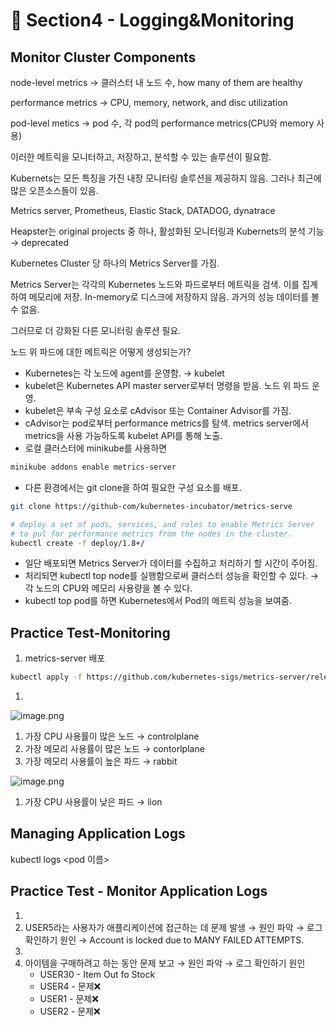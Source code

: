 # 🍨 Section4 - Logging&Monitoring

## Monitor Cluster Components


node-level metrics → 클러스터 내 노드 수, how many of them are healthy


performance metrics → CPU, memory, network, and disc utilization


pod-level  metics → pod 수, 각 pod의 performance metrics(CPU와 memory 사용)


이러한 메트릭을 모니터하고, 저장하고, 분석할 수 있는 솔루션이 필요함.


Kubernets는 모든 특징을 가진 내장 모니터링 솔루션을 제공하지 않음. 그러나 최근에 많은 오픈소스들이 있음.


Metrics server, Prometheus, Elastic Stack, DATADOG, dynatrace


Heapster는 original projects 중 하나, 활성화된 모니터링과 Kubernets의 분석 기능 → deprecated


Kubernetes Cluster 당 하나의 Metrics Server를 가짐.


Metrics Server는 각각의 Kubernetes 노드와 파드로부터 메트릭을 검색. 이를 집계하여 메모리에 저장. In-memory로 디스크에 저장하지 않음. 과거의 성능 데이터를 볼 수 없음.


그러므로 더 강화된 다른 모니터링 솔루션 필요.


노드 위 파드에 대한 메트릭은 어떻게 생성되는가?

- Kubernetes는 각 노드에 agent를 운영함. → kubelet
- kubelet은 Kubernetes API master server로부터 명령을 받음. 노드 위 파드 운영.
- kubelet은 부속 구성 요소로 cAdvisor 또는 Container Advisor를 가짐.
- cAdvisor는 pod로부터 performance metrics를 탐색. metrics server에서 metrics을 사용 가능하도록  kubelet API를 통해 노출.
- 로컬 클러스터에 minikube를 사용하면

```bash
minikube addons enable metrics-server
```

- 다른 환경에서는 git clone을 하여 필요한 구성 요소를 배포.

```bash
git clone https://github-com/kubernetes-incubator/metrics-serve

# deploy a set of pods, services, and roles to enable Metrics Server
# to pul for performance metrics from the nodes in the cluster.
kubectl create -f deploy/1.8+/
```

- 일단 배포되면 Metrics Server가 데이터를 수집하고 처리하기 할 시간이 주어짐.
- 처리되면 kubectl top node를 실행함으로써 클러스터 성능을 확인할 수 있다. → 각 노드의 CPU와 메모리 사용량을 볼 수 있다.
- kubectl top pod를 하면 Kubernetes에서 Pod의 메트릭 성능을 보여줌.

## Practice Test-Monitoring

1. metrics-server 배포

```bash
kubectl apply -f https://github.com/kubernetes-sigs/metrics-server/releases/latest/download/components.yaml
```

1. 

![image.png](https://prod-files-secure.s3.us-west-2.amazonaws.com/b2ea2032-00e9-4883-a13b-cb03cf5b2334/be867e9c-0d47-47a3-971e-146d2c8c7945/image.png?X-Amz-Algorithm=AWS4-HMAC-SHA256&X-Amz-Content-Sha256=UNSIGNED-PAYLOAD&X-Amz-Credential=ASIAZI2LB466S3AM7PSC%2F20250219%2Fus-west-2%2Fs3%2Faws4_request&X-Amz-Date=20250219T042616Z&X-Amz-Expires=3600&X-Amz-Security-Token=IQoJb3JpZ2luX2VjEHQaCXVzLXdlc3QtMiJIMEYCIQCmO1WpVkLADbkxZj6YutYZqFkwT%2BLtayBUOUqG0esADwIhAL2UOIfDaJD7F%2F8ixqPoYo3dLOrh%2Bga0OpmOSeuPLnt4KogECJ3%2F%2F%2F%2F%2F%2F%2F%2F%2F%2FwEQABoMNjM3NDIzMTgzODA1Igz14wB1u3xS0WumZRkq3AM02MMzFr54IuiX20jp4tMBBMIjRikMnmHVo%2FEcCL8Nqj95ElrBklAHQVmQMUQckJ4oD4W3s9G5EYijVD3I1B2mGwwg4PxicnfNOj%2BaJfvGf0lCvfPTfvcH%2BKA2l93DK%2BHmZe%2B1LhJnTVgPtsUTvuuVAtrxvcwePcsCoz3zvuGklMKmj6uqeOfCQyWJo%2FYHUul%2Bn1rX0wXgR92geqoKuunP8JIruiI9qaH1xs619CcKcmO10qtiIh5%2BBwghzadkhhvIVwThxyL5ocRPeJ6b3q9UCsPdBSPzsH7XRRySTQ3NWrbdkjuy6mu69gckBwZXDFE8EEYxCVt7akdmLDJhBiIA1agxSuW6AkPZ0IU4WzROmb39lLm6%2Bb8VhYp91hN%2FNKVaqQnSnJY94hQvYXPGP8difLRSOYn8AnnlmcsW012KTW45IODjVvEOATYidp4FPo3uZdTLMyu1QnyNw7s1AgFnOansAmOBPGsPR9VTEjo50dedKuyoK%2FpokTpa0RcHS%2BMbVPeM9OYjtYFtqmjveKEv3K6nJJVG3viknSxPDI%2FF4FgScqGegkXk3iX6k4wLxCx5pBF1YKaMEOQ%2Bx%2FqS0Ko%2FNVyNFn6eT%2FEJNCt93CRszNCq89cdpfabI%2F1WuTCgo9W9BjqkAVVldEMoVUtoAVu2IQdBL7R0BKox%2Bt%2BOBnPNWl1YKGbbDjJCmRFTiECOBxuDaCNUVzqNXTrRn8726K0bXty%2BFC%2FDWb6Rg%2F1E1nyKNlVbkZbaNyVdhZtql0DpTI8PJBOgQPZUXSzwN9RtZTf6dz9T%2Bkh%2F34w%2BxtqjNNV2Q%2F%2BzpMM97WpZU5OfexUQzWNJWxF8EIkbuJ8%2B%2FqYK4wuhP%2BxjcVxfRz6s&X-Amz-Signature=260a9ffb49ae141d7299a261e54d2d40f1a4048d79a93be31ee682592ddf7983&X-Amz-SignedHeaders=host&x-id=GetObject)

1. 가장 CPU 사용률이 많은 노드 → controlplane
2. 가장 메모리 사용률이 많은 노드 → contorlplane
3. 가장 메모리 사용률이 높은 파드 → rabbit

![image.png](https://prod-files-secure.s3.us-west-2.amazonaws.com/b2ea2032-00e9-4883-a13b-cb03cf5b2334/a5ad8203-cf78-4c06-9de1-67cb491aedc9/image.png?X-Amz-Algorithm=AWS4-HMAC-SHA256&X-Amz-Content-Sha256=UNSIGNED-PAYLOAD&X-Amz-Credential=ASIAZI2LB466S3AM7PSC%2F20250219%2Fus-west-2%2Fs3%2Faws4_request&X-Amz-Date=20250219T042616Z&X-Amz-Expires=3600&X-Amz-Security-Token=IQoJb3JpZ2luX2VjEHQaCXVzLXdlc3QtMiJIMEYCIQCmO1WpVkLADbkxZj6YutYZqFkwT%2BLtayBUOUqG0esADwIhAL2UOIfDaJD7F%2F8ixqPoYo3dLOrh%2Bga0OpmOSeuPLnt4KogECJ3%2F%2F%2F%2F%2F%2F%2F%2F%2F%2FwEQABoMNjM3NDIzMTgzODA1Igz14wB1u3xS0WumZRkq3AM02MMzFr54IuiX20jp4tMBBMIjRikMnmHVo%2FEcCL8Nqj95ElrBklAHQVmQMUQckJ4oD4W3s9G5EYijVD3I1B2mGwwg4PxicnfNOj%2BaJfvGf0lCvfPTfvcH%2BKA2l93DK%2BHmZe%2B1LhJnTVgPtsUTvuuVAtrxvcwePcsCoz3zvuGklMKmj6uqeOfCQyWJo%2FYHUul%2Bn1rX0wXgR92geqoKuunP8JIruiI9qaH1xs619CcKcmO10qtiIh5%2BBwghzadkhhvIVwThxyL5ocRPeJ6b3q9UCsPdBSPzsH7XRRySTQ3NWrbdkjuy6mu69gckBwZXDFE8EEYxCVt7akdmLDJhBiIA1agxSuW6AkPZ0IU4WzROmb39lLm6%2Bb8VhYp91hN%2FNKVaqQnSnJY94hQvYXPGP8difLRSOYn8AnnlmcsW012KTW45IODjVvEOATYidp4FPo3uZdTLMyu1QnyNw7s1AgFnOansAmOBPGsPR9VTEjo50dedKuyoK%2FpokTpa0RcHS%2BMbVPeM9OYjtYFtqmjveKEv3K6nJJVG3viknSxPDI%2FF4FgScqGegkXk3iX6k4wLxCx5pBF1YKaMEOQ%2Bx%2FqS0Ko%2FNVyNFn6eT%2FEJNCt93CRszNCq89cdpfabI%2F1WuTCgo9W9BjqkAVVldEMoVUtoAVu2IQdBL7R0BKox%2Bt%2BOBnPNWl1YKGbbDjJCmRFTiECOBxuDaCNUVzqNXTrRn8726K0bXty%2BFC%2FDWb6Rg%2F1E1nyKNlVbkZbaNyVdhZtql0DpTI8PJBOgQPZUXSzwN9RtZTf6dz9T%2Bkh%2F34w%2BxtqjNNV2Q%2F%2BzpMM97WpZU5OfexUQzWNJWxF8EIkbuJ8%2B%2FqYK4wuhP%2BxjcVxfRz6s&X-Amz-Signature=6636cf8ecc37ba84925612072550f4445b05dba8c24b396436acf093671ae113&X-Amz-SignedHeaders=host&x-id=GetObject)

1. 가장 CPU 사용률이 낮은 파드 → lion

## Managing Application Logs


kubectl logs <pod 이름>


## Practice Test - Monitor Application Logs

1. 
2. USER5라는 사용자가 애플리케이션에 접근하는 데 문제 발생 → 원인 파악 → 로그 확인하기
원인 → Account is locked due to MANY FAILED ATTEMPTS.
3. 
4. 아이템을 구매하려고 하는 동안 문제 보고 → 원인 파악 → 로그 확인하기
원인
	- USER30 - Item Out fo Stock
	- USER4 - 문제❌
	- USER1 - 문제❌
	- USER2 - 문제❌

